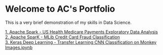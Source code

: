 # Welcome to AC's Portfolio

This is a very brief demonstration of my skills in Data Science. 

[1. Apache Spark - US Health Medicare Payments Exploratory Data Analysis](https://github.com/acportfolio/acportfolio/blob/master/Apache_Spark_US_Health_Medicare_Payments_Exploratory_Data_Analysis.ipynb)  
[2. Apache SparK - MLib Credit Card Fraud Classification](https://github.com/acportfolio/acportfolio/blob/master/SparK_MLib_Credit_Card_Fraud_Classification.ipynb)  
[3. Keras Deep Learning - Transfer Learning CNN Classification on Monkey Images.ipynb](https://github.com/acportfolio/acportfolio/blob/master/Transfer_Learning_CNN_Monkey_Classification.ipynb)  